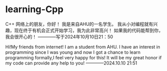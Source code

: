# learning-Cpp
C++
网络上的朋友，你好！
我是来自AHU的一名学生。
我从小对编程就有兴趣，现在终于有机会正式开始学习，我为此非常高兴！
如果我的代码能帮到你，我会很开心的！
————写于2024年10月10日21：50






Hi!My friends from internet!
I am a student from AHU.
I have an interest in programming since I was young and now I got a chance to learn programming formally,I feel very happy for this!
It will be my great honor if my code can provide any help to you!
————2024.10.10 21:51
